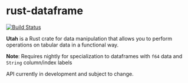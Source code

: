 # rust-dataframe

[![Build Status](https://travis-ci.org/pegasos1/rust-dataframe.svg?branch=master)](https://travis-ci.org/pegasos1/rust-dataframe)

**Utah** is a Rust crate for data manipulation that allows you to perform operations on tabular data in a functional way.

**Note**: Requires nightly for specialization to dataframes with `f64` data and `String` column/index labels

API currently in development and subject to change. 
